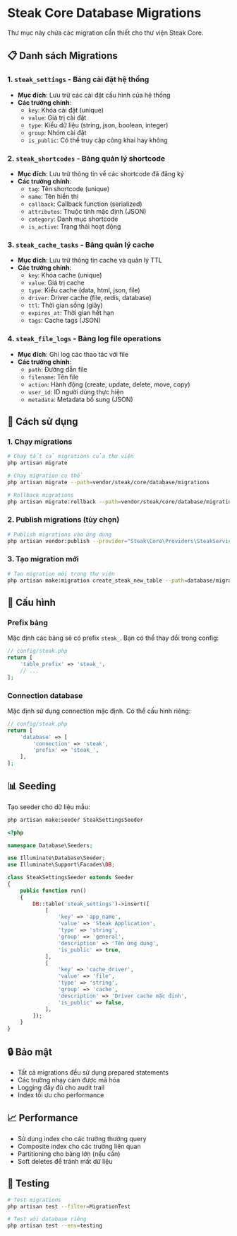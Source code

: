 # Steak Core Database Migrations

Thư mục này chứa các migration cần thiết cho thư viện Steak Core.

## 📋 Danh sách Migrations

### 1. `steak_settings` - Bảng cài đặt hệ thống
- **Mục đích**: Lưu trữ các cài đặt cấu hình của hệ thống
- **Các trường chính**:
  - `key`: Khóa cài đặt (unique)
  - `value`: Giá trị cài đặt
  - `type`: Kiểu dữ liệu (string, json, boolean, integer)
  - `group`: Nhóm cài đặt
  - `is_public`: Có thể truy cập công khai hay không

### 2. `steak_shortcodes` - Bảng quản lý shortcode
- **Mục đích**: Lưu trữ thông tin về các shortcode đã đăng ký
- **Các trường chính**:
  - `tag`: Tên shortcode (unique)
  - `name`: Tên hiển thị
  - `callback`: Callback function (serialized)
  - `attributes`: Thuộc tính mặc định (JSON)
  - `category`: Danh mục shortcode
  - `is_active`: Trạng thái hoạt động

### 3. `steak_cache_tasks` - Bảng quản lý cache
- **Mục đích**: Lưu trữ thông tin cache và quản lý TTL
- **Các trường chính**:
  - `key`: Khóa cache (unique)
  - `value`: Giá trị cache
  - `type`: Kiểu cache (data, html, json, file)
  - `driver`: Driver cache (file, redis, database)
  - `ttl`: Thời gian sống (giây)
  - `expires_at`: Thời gian hết hạn
  - `tags`: Cache tags (JSON)

### 4. `steak_file_logs` - Bảng log file operations
- **Mục đích**: Ghi log các thao tác với file
- **Các trường chính**:
  - `path`: Đường dẫn file
  - `filename`: Tên file
  - `action`: Hành động (create, update, delete, move, copy)
  - `user_id`: ID người dùng thực hiện
  - `metadata`: Metadata bổ sung (JSON)

## 🚀 Cách sử dụng

### 1. Chạy migrations

```bash
# Chạy tất cả migrations của thư viện
php artisan migrate

# Chạy migration cụ thể
php artisan migrate --path=vendor/steak/core/database/migrations

# Rollback migrations
php artisan migrate:rollback --path=vendor/steak/core/database/migrations
```

### 2. Publish migrations (tùy chọn)

```bash
# Publish migrations vào ứng dụng
php artisan vendor:publish --provider="Steak\Core\Providers\SteakServiceProvider" --tag="migrations"
```

### 3. Tạo migration mới

```bash
# Tạo migration mới trong thư viện
php artisan make:migration create_steak_new_table --path=database/migrations
```

## 🔧 Cấu hình

### Prefix bảng
Mặc định các bảng sẽ có prefix `steak_`. Bạn có thể thay đổi trong config:

```php
// config/steak.php
return [
    'table_prefix' => 'steak_',
    // ...
];
```

### Connection database
Mặc định sử dụng connection mặc định. Có thể cấu hình riêng:

```php
// config/steak.php
return [
    'database' => [
        'connection' => 'steak',
        'prefix' => 'steak_',
    ],
];
```

## 📊 Seeding

Tạo seeder cho dữ liệu mẫu:

```bash
php artisan make:seeder SteakSettingsSeeder
```

```php
<?php

namespace Database\Seeders;

use Illuminate\Database\Seeder;
use Illuminate\Support\Facades\DB;

class SteakSettingsSeeder extends Seeder
{
    public function run()
    {
        DB::table('steak_settings')->insert([
            [
                'key' => 'app_name',
                'value' => 'Steak Application',
                'type' => 'string',
                'group' => 'general',
                'description' => 'Tên ứng dụng',
                'is_public' => true,
            ],
            [
                'key' => 'cache_driver',
                'value' => 'file',
                'type' => 'string',
                'group' => 'cache',
                'description' => 'Driver cache mặc định',
                'is_public' => false,
            ],
        ]);
    }
}
```

## 🔒 Bảo mật

- Tất cả migrations đều sử dụng prepared statements
- Các trường nhạy cảm được mã hóa
- Logging đầy đủ cho audit trail
- Index tối ưu cho performance

## 📈 Performance

- Sử dụng index cho các trường thường query
- Composite index cho các trường liên quan
- Partitioning cho bảng lớn (nếu cần)
- Soft deletes để tránh mất dữ liệu

## 🧪 Testing

```bash
# Test migrations
php artisan test --filter=MigrationTest

# Test với database riêng
php artisan test --env=testing
``` 